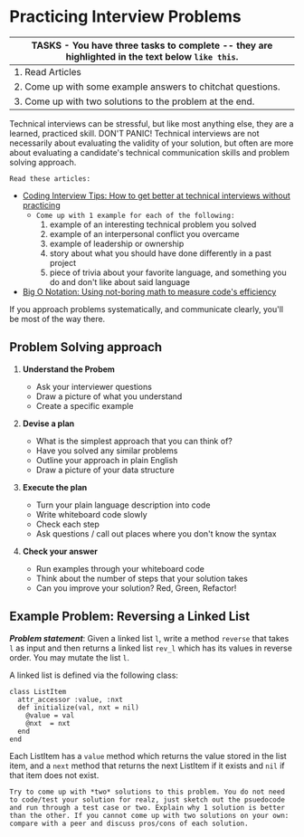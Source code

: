 # Practicing Interview Problems

| TASKS - You have three tasks to complete -- they are highlighted in the text below `like this`.
|-------------------------------------------------
| 1. Read Articles
| 2. Come up with some example answers to chitchat questions.
| 3. Come up with two solutions to the problem at the end. |

Technical interviews can be stressful, but like most anything else, they are a learned, practiced skill. DON'T PANIC! Technical interviews are not necessarily about evaluating the validity of your solution, but often are more about evaluating a candidate's technical communication skills and problem solving approach.

`Read these articles:`  
+ [Coding Interview Tips: How to get better at technical interviews without practicing](https://www.interviewcake.com/article/coding-interview-tips)
	- `Come up with 1 example for each of the following:`
		1. example of an interesting technical problem you solved
		1. example of an interpersonal conflict you overcame
		1. example of leadership or ownership
		1. story about what you should have done differently in a past project
		1. piece of trivia about your favorite language, and something you do and don't like about said language
+ [Big O Notation: Using not-boring math to measure code's efficiency](https://www.interviewcake.com/article/big-o-notation-time-and-space-complexity)

If you approach problems systematically, and communicate clearly, you'll be most of the way there.

## Problem Solving approach

1. **Understand the Probem**
   * Ask your interviewer questions
   * Draw a picture of what you understand
   * Create a specific example

1. **Devise a plan**
   * What is the simplest approach that you can think of?
   * Have you solved any similar problems
   * Outline your approach in plain English
   * Draw a picture of your data structure

1. **Execute the plan**
   * Turn your plain language description into code
   * Write whiteboard code slowly
   * Check each step
   * Ask questions / call out places where you don't know the syntax

1. **Check your answer**
   * Run examples through your whiteboard code
   * Think about the number of steps that your solution takes
   * Can you improve your solution? Red, Green, Refactor!

## Example Problem: Reversing a Linked List

***Problem statement***: Given a linked list ```l```, write a method ```reverse``` that takes ```l``` as input and then returns a linked list ```rev_l``` which has its values in reverse order. You may mutate the list ```l```.

A linked list is defined via the following class:

```
class ListItem
  attr_accessor :value, :nxt
  def initialize(val, nxt = nil)
    @value = val
    @nxt  = nxt
  end
end
```

Each ListItem has a ```value``` method which returns the value stored in the list item, and a ```next``` method that returns the next ListItem if it exists and ```nil``` if that item does not exist.

```Try to come up with *two* solutions to this problem. You do not need to code/test your solution for realz, just sketch out the psuedocode and run through a test case or two. Explain why 1 solution is better than the other. If you cannot come up with two solutions on your own: compare with a peer and discuss pros/cons of each solution.```
